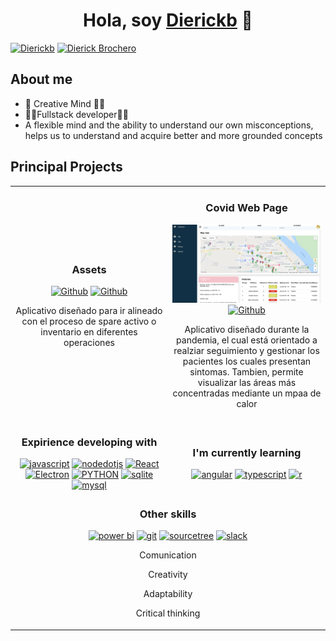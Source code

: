 <div align="center">
<h1 align="center">Hola, soy <a href="https://www.linkedin.com/in/dierickbrochero">Dierickb</a> 👋</h1>
</div>

[![Dierickb](https://img.shields.io/badge/Dierickb-gray?style=flat&logo=Github&logoColor=White&link=https://github.com/Dierickb)](https://github.com/Dierickb)
[![Dierick Brochero](https://img.shields.io/badge/Dierick%20Brochero-Developer%20Profile-green?style=social&logo=linkedin&logoColor=Blue&link=https://www.linkedin.com/in/dierickbrochero/)](https://www.linkedin.com/in/dierickbrochero/)

## About me

- 👋 Creative Mind 👋🤯
- 🏋🏽Fullstack developer🏃🏽
- A flexible mind and the ability to understand our own misconceptions, helps us to understand and acquire better and more grounded concepts
  
## Principal Projects
<table>
<tr>
<td width="50%">
  <h3 align="center">Assets</h3>
  <div align="center">
    <a href='https://github.com/Dierickb/Inventory-react' target="_blank"><img alt='Github' src='https://github.com/Dierickb/Dierickb/assets/71480347/fe52a028-f8d6-42a6-9cdf-e14c1641d2cb'/></a>
    <a href='https://github.com/Dierickb/Inventory-react' target="_blank"><img alt='Github' src='https://img.shields.io/badge/Source-100000?style=plastic&logo=Github&logoColor=000000&labelColor=E7FFE5&color=D7FFD3'/></a>
    <p>Aplicativo diseñado para ir alineado con el proceso de spare activo o inventario en diferentes operaciones</p>
  </div>
</td>  

<td width="50%">
  <h3 align="center">Covid Web Page</h3>
  <div align="center">
    <a href='https://github.com/angelicaba23/covid-webpage' target="_blank"><img alt='Github' src='https://github.com/angelicaba23/covid-webpage/raw/main/screenshots/4.png'></a>
    <a href='https://github.com/angelicaba23/covid-webpage' target="_blank"><img alt='Github' src='https://img.shields.io/badge/Source-100000?style=plastic&logo=Github&logoColor=000000&labelColor=E7FFE5&color=D7FFD3'/></a>
    <p>Aplicativo diseñado durante la pandemia, el cual está orientado a realziar seguimiento y gestionar los pacientes los cuales presentan sintomas. Tambien, permite visualizar las áreas más concentradas mediante un mpaa de calor</p>
  </div>
</td>  
</tr>

<tr>
<td width="50%">
  <h3 align="center">Expirience developing with </h3>
  <div align="center">
    <a href='https://github.com/shivamkapasia0' target="_blank"><img alt='javascript' src='https://img.shields.io/badge/Javascript-100000?style=flat&logo=javascript&logoColor=FFEE00&labelColor=000000&color=D7D7D7'/></a>
    <a href='https://github.com/shivamkapasia0' target="_blank"><img alt='nodedotjs' src='https://img.shields.io/badge/NodeJS-100000?style=flat&logo=nodedotjs&logoColor=04FF00&labelColor=FFFFFF&color=D7D7D7'/></a>
    <a href='https://github.com/shivamkapasia0' target="_blank"><img alt='React' src='https://img.shields.io/badge/ReactJS-100000?style=flat&logo=React&logoColor=0077FF&labelColor=FFFFFF&color=D7D7D7'/></a>
    <a href='https://github.com/shivamkapasia0' target="_blank"><img alt='Electron' src='https://img.shields.io/badge/ElectronJS-100000?style=flat&logo=Electron&logoColor=0D00FF&labelColor=FFFFFF&color=D7D7D7'/></a>
    <a href='https://github.com/shivamkapasia0' target="_blank"><img alt='PYTHON' src='https://img.shields.io/badge/Python-100000?style=flat&logo=PYTHON&logoColor=000000&labelColor=FFFFFF&color=FFFFFF'/></a>
    <a href='https://github.com/shivamkapasia0' target="_blank"><img alt='sqlite' src='https://img.shields.io/badge/SQLite-100000?style=plastic&logo=sqlite&logoColor=6A61FF&labelColor=FFFFFF&color=D7D7D7'/></a>
    <a href='https://github.com/shivamkapasia0' target="_blank"><img alt='mysql' src='https://img.shields.io/badge/MySQL-100000?style=plastic&logo=mysql&logoColor=000000&labelColor=FFFFFF&color=D7D7D7'/></a>
  </div>
</td>  

<td width="50%">
  <h3 align="center">I'm currently learning</h3>
  <div align="center" >
    <a href='https://github.com/shivamkapasia0' target="_blank"><img alt='angular' src='https://img.shields.io/badge/Angular-100000?style=flat&logo=angular&logoColor=FF0000&labelColor=FFFFFF&color=FFFFFF'/></a>
    <a href='https://github.com/shivamkapasia0' target="_blank"><img alt='typescript' src='https://img.shields.io/badge/Typescript-100000?style=flat&logo=typescript&logoColor=1500FF&labelColor=FFFFFF&color=FFFFFF'/></a>
    <a href='https://github.com/shivamkapasia0' target="_blank"><img alt='r' src='https://img.shields.io/badge/-100000?style=flat&logo=r&logoColor=0D00FF&labelColor=FFFFFF&color=FFFFFF'/></a>
  </div>
</td>  
</tr>

<tr>
<td width="50%" COLSPAN="2">
  <h3 align="center">Other skills</h3>
  <div align="center" >
    <a href='https://github.com/shivamkapasia0' target="_blank"><img alt='power bi' src='https://img.shields.io/badge/Power_Bi-100000?style=plastic&logo=power bi&logoColor=FFE600&labelColor=E7FFE5&color=D7FFD3'/></a>
    <a href='https://github.com/shivamkapasia0' target="_blank"><img alt='git' src='https://img.shields.io/badge/Git-100000?style=plastic&logo=git&logoColor=FF0C0C&labelColor=E7FFE5&color=D7FFD3'/></a>
    <a href='https://github.com/shivamkapasia0' target="_blank"><img alt='sourcetree' src='https://img.shields.io/badge/SourceTree-100000?style=plastic&logo=sourcetree&logoColor=0D00FF&labelColor=E7FFE5&color=D7FFD3'/></a>
    <a href='https://github.com/shivamkapasia0' target="_blank"><img alt='slack' src='https://img.shields.io/badge/Slack-100000?style=plastic&logo=slack&logoColor=000000&labelColor=E7FFE5&color=D7FFD3'/></a>
    <div>
      <p>Comunication</p>
      <p>Creativity</p>
      <p>Adaptability</p>
      <p>Critical thinking</p>
    </div>
  </div>
</td>  
</tr>
</table>     


 
